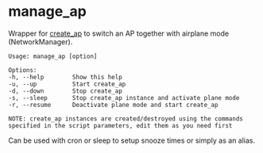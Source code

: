 # manage_ap
Wrapper for [create_ap](https://github.com/oblique/create_ap) to switch an AP together with airplane mode (NetworkManager).

```
Usage: manage_ap [option]

Options:
-h, --help        Show this help
-u, --up          Start create_ap
-d, --down        Stop create_ap
-s, --sleep       Stop create_ap instance and activate plane mode
-r, --resume      Deactivate plane mode and start create_ap

NOTE: create_ap instances are created/destroyed using the commands specified in the script parameters, edit them as you need first
```
Can be used with cron or sleep to setup snooze times or simply as an alias.
